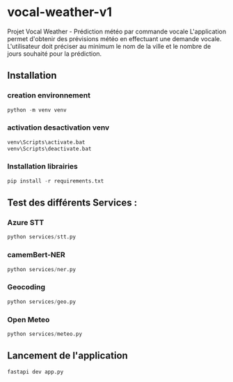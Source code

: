 # vocal-weather-v1
Projet Vocal Weather - Prédiction météo par commande vocale
L'application permet d'obtenir des prévisions météo en effectuant une demande vocale. L'utilisateur doit préciser au minimum le nom de la ville et le nombre de jours souhaité pour la prédiction.


## Installation

### creation environnement
```python
python -m venv venv
```

### activation desactivation venv
```bash
venv\Scripts\activate.bat 
venv\Scripts\deactivate.bat
```

### Installation librairies
```python
pip install -r requirements.txt
```


## Test des différents Services :

### Azure STT
```python
python services/stt.py
```

### camemBert-NER
```python
python services/ner.py
```

### Geocoding
```python
python services/geo.py
```

### Open Meteo
```python
python services/meteo.py
```


## Lancement de l'application
```python
fastapi dev app.py
```